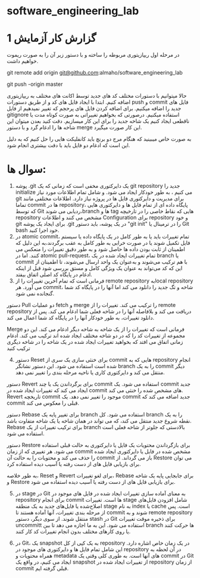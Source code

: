 # software_engineering_lab
# گزارش کار آزمایش 1

در مرحله اول ریپازیتوری مربوطه را ساخته و با دستور زیر آن را به صورت ریموت خواهیم داشت.

git remote add origin git@github.com:almaho/software_engineering_lab

git push -origin master


حالا میتوانیم با دستورات مختلف کد های جدید توسط اکانت های مختلف به ریپازیتوری اضافه کنیم. ابتدا با ایجاد فایل های کد و از طریق دستورات push و commit فایل های جدید را اضافه میکنیم. برای اضافه کردن فایل های پرحجم که تغییر نمیدهیم از فایل gitignore استفاده میکنیم.
درصورتی که بخواهیم تغییراتی به صورت کوتاه مدت یا ناقطعی ایجاد کنیم یک شاخه جدید را برای این کار میسازیم. دقت کنید بعدن میتوان این شاخه ها را ادغام گرد و با دستور merge این کار صورت میگیرد.


به صورت خاص میبینید که هنگام مرج دو برنچ باید کانفلیکت هایی را حل کنیم که به دلیل این است که ادغام دو فایل باید با دقت بیشتری انجام شود.
# سوال ها:
1) پوشه .git یک دایرکتوری مخفی است که زمانی که یک git repository جدید را initialize می کنیم ، به طور خودکار ایجاد می شود. و شامل تمام اطلاعات مورد نیاز git برای مدیریت و دایرکتوری فایل ها در پروژه نیاز دارد. اطلاعات مختلفی مانند تماما commit ها در repository، پایگاه داده ای از تمام فایل ها و دایرکتوری هایی که توسط Git ردیابی می شوند،branch ها و tag  هایی که نقاط خاصی را در تارخیچه repository  مشخص می کنند و اطلاعات Configuration برای repository و خود git
برای ایجاد یک پوشه .git در یک پوشه، باید دستور "git init" را در ترمینال یا Git bash خود اجرا کنید.
2) در atomic commit، تمام تغییرات باید یا به طور کامل در یک پایگاه داده یا سیستم فایل تکمیل شوند یا در صورت خرابی به طور کامل به عقب برگردند،به این دلیل که اطمینان از ثابت بودن داده ها حاصل شود و به طور دقیق تغییرات را منعکس می کنند. اما در atomic pull-request، تمام تغییرات ایجاد شده در یک branch یا commit با هم ترکیب می‌شوند و به‌عنوان یک واحد ارسال می‌شوند، تا اطمینان از این که کد می‌تواند به عنوان یک ویژگی کامل و مستق بررسی شود  قبل از اینکه ادغام در پایگاه کد اصلی اتفاق بیفتد.
3) فرمانی است که تمام آخرین تغییرات را از remote repository بهlocal repository می آورد. هر commit، شاخه و تگ جدید را دانلود می کند اما آنها را در پایگاه کد شما گنجانده نمی شود.

دستور Pull دو عملیات fetch و merge را ترکیب می کند. تغییرات را از remote repository دریافت می کند و بلافاصله آنها را در شاخه فعلی شما ادغام می کند. پس از دانلود تغییرات، به طور خودکار آنها را در پایگاه کد شما اعمال می کند.

Merge فرمانی است که تغییرات را از یک شاخه به شاخه دیگر ادغام می کند. این دو مجموعه از تغییرات کد را که در دو شاخه مختلف ایجاد شده اند ترکیب می کند. ادغام زمانی اتفاق می افتد که بخواهید تغییرات ایجاد شده در یک شاخه را در شاخه دیگری ترکیب کنید

4) دستور Reset برای خنثی سازی یک سری از commit هایی که به repository انجام شده است استفاده می شود. این دستور نشانگر branch را به یک commit دیگر منتقل می کند و دایرکتوری کاری یا ناحیه مرحله بندی را تغییر نمی دهد.

دستور Revert برای برگرداندن یک یا چند commit استفاده می شود. یک commit جدید ایجاد می کند که تغییرات ایجاد شده در commit های مشخص شده را خنثی می کند. Revert تاریخچه commit موجود را تغییر نمی دهد. یک commit جدید اضافه می کند که commit قبلی را معکوس می کند.

دستور Rebase برای تغییر پایه یک branch استفاده می شود. کل branch را به یک نقطه شروع جدید منتقل می کند، که می تواند در همان شاخه یا یک شاخه متفاوت باشد. Rebase برای ترکیب تغییرات از یک branch بالادستی که جلوتر از شاخه فعلی است استفاده می شود.

دستور Restore برای بازگرداندن محتویات یک فایل یا دایرکتوری به حالت قبلی استفاده می شود. هر تغییری که از زمان commit مشخص شده در فایل یا دایرکتوری ایجاد شده را حذف می کند و محتویات را به حالت آن commit باز می گرداند. از Restore می توان برای بازیابی فایل های از دست رفته یا آسیب دیده استفاده کرد.

به طور خلاصه، Reset و Revert برای لغو تغییرات، Rebase برای جابجایی پایه یک شاخه و Restore برای بازیابی فایل های از دست رفته یا آسیب دیده استفاده می شود.


5) در stage در Git به معنای آماده سازی تغییرات ایجاد شده در فایل های موجود در repository برای انجام commit ها است. تغییرات stage شامل افزودن فایل‌های اصلاح‌شده یا فایل‌های جدید به یک منطقه stage به نام index یا cache است. پس از مرحله بندی تغییرات، آنها آماده هستند تا commit شوند و به  remote repository منتقل شوند.
از سوی دیگر، دستور stash در Git برای ذخیره موقت تغییرات uncommitt استفاده می شود. این به ما اجازه می دهد تا بین branch ها حرکت کنند یا روی کارهای مختلف بدون انجام تغییرات کد کار کنند.


6) در Git، یک snapshot به یک کپی از کل repository در یک زمان خاص اشاره دارد. این شامل تمام فایل ها و دایرکتوری های موجود در repository در آن لحظه به همراه محتویات و metadata های آنها است. به طوری کلی وقتی یک commit در Git ایجاد می کنیم، در واقع یک snapshot از تغییرات ایجاد شده در repository از زمان commit قبلی گرفته ایم.


